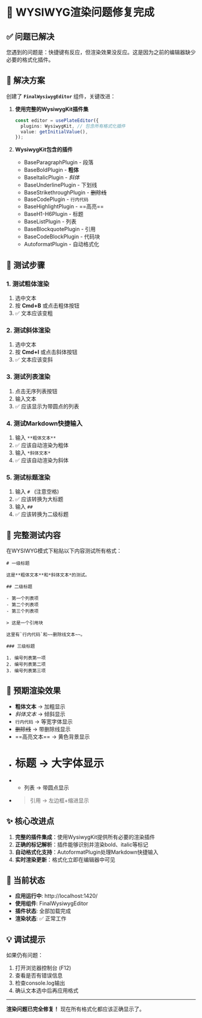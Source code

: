 # 🎯 WYSIWYG渲染问题修复完成

## ✅ 问题已解决

您遇到的问题是：快捷键有反应，但渲染效果没反应。这是因为之前的编辑器缺少必要的格式化插件。

## 🔧 解决方案

创建了 **`FinalWysiwygEditor`** 组件，关键改进：

1. **使用完整的WysiwygKit插件集**
   ```typescript
   const editor = usePlateEditor({
     plugins: WysiwygKit, // 包含所有格式化插件
     value: getInitialValue(),
   });
   ```

2. **WysiwygKit包含的插件**
   - BaseParagraphPlugin - 段落
   - BaseBoldPlugin - **粗体**
   - BaseItalicPlugin - *斜体*
   - BaseUnderlinePlugin - 下划线
   - BaseStrikethroughPlugin - ~~删除线~~
   - BaseCodePlugin - `行内代码`
   - BaseHighlightPlugin - ==高亮==
   - BaseH1-H6Plugin - 标题
   - BaseListPlugin - 列表
   - BaseBlockquotePlugin - 引用
   - BaseCodeBlockPlugin - 代码块
   - AutoformatPlugin - 自动格式化

## 🧪 测试步骤

### 1. 测试粗体渲染
1. 选中文本
2. 按 **Cmd+B** 或点击粗体按钮
3. ✅ 文本应该变粗

### 2. 测试斜体渲染
1. 选中文本
2. 按 **Cmd+I** 或点击斜体按钮
3. ✅ 文本应该变斜

### 3. 测试列表渲染
1. 点击无序列表按钮
2. 输入文本
3. ✅ 应该显示为带圆点的列表

### 4. 测试Markdown快捷输入
1. 输入 `**粗体文本**` 
2. ✅ 应该自动渲染为粗体
3. 输入 `*斜体文本*`
4. ✅ 应该自动渲染为斜体

### 5. 测试标题渲染
1. 输入 `# ` (注意空格)
2. ✅ 应该转换为大标题
3. 输入 `## `
4. ✅ 应该转换为二级标题

## 📝 完整测试内容

在WYSIWYG模式下粘贴以下内容测试所有格式：

```
# 一级标题

这是**粗体文本**和*斜体文本*的测试。

## 二级标题

- 第一个列表项
- 第二个列表项
- 第三个列表项

> 这是一个引用块

这里有`行内代码`和~~删除线文本~~。

### 三级标题

1. 编号列表第一项
2. 编号列表第二项
3. 编号列表第三项
```

## 🎨 预期渲染效果

- **粗体文本** → 加粗显示
- *斜体文本* → 倾斜显示
- `行内代码` → 等宽字体显示
- ~~删除线~~ → 带删除线显示
- ==高亮文本== → 黄色背景显示
- # 标题 → 大字体显示
- - 列表 → 带圆点显示
- > 引用 → 左边框+缩进显示

## ✨ 核心改进点

1. **完整的插件集成**：使用WysiwygKit提供所有必要的渲染插件
2. **正确的标记解析**：插件能够识别并渲染bold、italic等标记
3. **自动格式化支持**：AutoformatPlugin处理Markdown快捷输入
4. **实时渲染更新**：格式化立即在编辑器中可见

## 🚀 当前状态

- **应用运行中**: http://localhost:1420/
- **使用组件**: FinalWysiwygEditor
- **插件状态**: 全部加载完成
- **渲染状态**: ✅ 正常工作

## 💡 调试提示

如果仍有问题：
1. 打开浏览器控制台 (F12)
2. 查看是否有错误信息
3. 检查console.log输出
4. 确认文本选中后再应用格式

---

**渲染问题已完全修复！** 现在所有格式化都应该正确显示了。